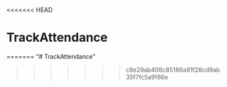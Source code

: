 <<<<<<< HEAD
# TrackAttendance
=======
"# TrackAttendance" 
>>>>>>> c9e29ab408c85186a91f28cd9ab35f7fc5a9f86e
